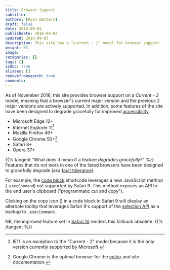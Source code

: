 ```yaml
---
title: Browser Support
subtitle:
authors: [Ryan Watters]
draft: false
date: 2016-09-03
publishdate: 2016-09-03
updated: 2016-09-03
description: This site has a "current - 1" model for browser support.
weight: 03
image:
categories: []
tags: []
isdoc: true
aliases: []
removefromsearch: true
comments:
---
```


As of November 2016, this site provides browser support on a *Current - 2* model, meaning that a browser's current major version and the previous 2 major versions are actively supported. In addition, some features of the site have been designed to degrade gracefully for improved [accessibility][].

* <i class="icon-edge" aria-hidden="true"></i> Microsoft Edge 12+
* <i class="icon-ie" aria-hidden="true"></i> Internet Explorer 11[^1]
* <i class="icon-firefox" aria-hidden="true"></i> Mozilla Firefox 46+
* <i class="icon-chrome" aria-hidden="true"></i> Google Chrome 50+[^2]
* <i class="icon-safari" aria-hidden="true"></i> Safari 8+
* <i class="icon-opera" aria-hidden="true"></i> Opera 37+

{{% tangent "What does it mean if a feature *degrades gracefully*?" %}}
Features that do not work in one of the listed browsers have been designed to gracefully degrade (aka [fault tolerance](https://en.wikipedia.org/wiki/Fault_tolerance)).

For example, the [code block](#code-blocks) shortcode leverages a new JavaScript method (`.execCommand`) not supported by Safari 9. This method exposes an API to the end user's clipboard ("programmatic cut and copy").

Clicking on the copy icon (<i class="icon-clipboard"></i>) in a code block in Safari 9 will display an alternate tooltip that leverages Safari 9's support of the [selection API](https://developer.mozilla.org/en-US/docs/Web/API/Selection) as a backup to `.execCommand`.

NB, the improved feature set in [Safari 10](https://developer.apple.com/library/content/releasenotes/General/WhatsNewInSafari/Articles/Safari_10_0.html) renders this fallback obsolete.
{{% /tangent %}}

[accessibility]: #accessibility

[^1]: IE11 is an exception to the "Current - 2" model because it is the only version currently supported by Microsoft.
[^2]: Google Chrome is the optimal browser for the [editor](/editor) and site documentation.
